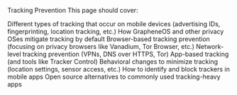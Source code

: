 Tracking Prevention
This page should cover:

Different types of tracking that occur on mobile devices (advertising IDs, fingerprinting, location tracking, etc.)
How GrapheneOS and other privacy OSes mitigate tracking by default
Browser-based tracking prevention (focusing on privacy browsers like Vanadium, Tor Browser, etc.)
Network-level tracking prevention (VPNs, DNS over HTTPS, Tor)
App-based tracking (and tools like Tracker Control)
Behavioral changes to minimize tracking (location settings, sensor access, etc.)
How to identify and block trackers in mobile apps
Open source alternatives to commonly used tracking-heavy apps